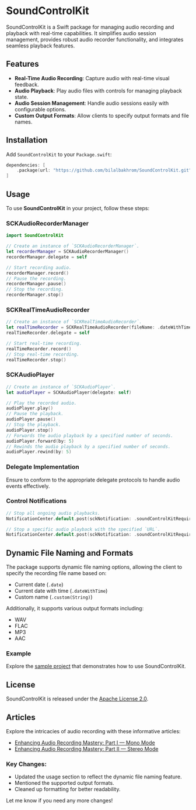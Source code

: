 # SoundControlKit

SoundControlKit is a Swift package for managing audio recording and playback with real-time capabilities. It simplifies audio session management, provides robust audio recorder functionality, and integrates seamless playback features.

## Features

- **Real-Time Audio Recording**: Capture audio with real-time visual feedback.
- **Audio Playback**: Play audio files with controls for managing playback state.
- **Audio Session Management**: Handle audio sessions easily with configurable options.
- **Custom Output Formats**: Allow clients to specify output formats and file names.

## Installation

Add `SoundControlKit` to your `Package.swift`:

```swift
dependencies: [
    .package(url: "https://github.com/bilalbakhrom/SoundControlKit.git", from: "3.0.0")
]
```

## Usage

To use **SoundControlKit** in your project, follow these steps:

### SCKAudioRecorderManager

```swift
import SoundControlKit

// Create an instance of `SCKAudioRecorderManager`.
let recorderManager = SCKAudioRecorderManager()
recorderManager.delegate = self

// Start recording audio.
recorderManager.record()
// Pause the recording.
recorderManager.pause()
// Stop the recording.
recorderManager.stop()
```

### SCKRealTimeAudioRecorder

```swift
// Create an instance of `SCKRealTimeAudioRecorder`.
let realTimeRecorder = SCKRealTimeAudioRecorder(fileName: .dateWithTime, outputFormat: .aac)
realTimeRecorder.delegate = self

// Start real-time recording.
realTimeRecorder.record()
// Stop real-time recording.
realTimeRecorder.stop()
```

### SCKAudioPlayer

```swift
// Create an instance of `SCKAudioPlayer`.
let audioPlayer = SCKAudioPlayer(delegate: self)

// Play the recorded audio.
audioPlayer.play()
// Pause the playback.
audioPlayer.pause()
// Stop the playback.
audioPlayer.stop()
// Forwards the audio playback by a specified number of seconds.
audioPlayer.forward(by: 5)
// Rewinds the audio playback by a specified number of seconds.
audioPlayer.rewind(by: 5)
```

### Delegate Implementation

Ensure to conform to the appropriate delegate protocols to handle audio events effectively.

### Control Notifications

```swift
// Stop all ongoing audio playbacks.
NotificationCenter.default.post(sckNotification: .soundControlKitRequiredToStopAudioPlayback)

// Stop a specific audio playback with the specified `URL`.
NotificationCenter.default.post(sckNotification: .soundControlKitRequiredToStopAudioPlayback, object: recordingURL)
```

## Dynamic File Naming and Formats

The package supports dynamic file naming options, allowing the client to specify the recording file name based on:

- Current date (`.date`)
- Current date with time (`.dateWithTime`)
- Custom name (`.custom(String)`)

Additionally, it supports various output formats including:

- WAV
- FLAC
- MP3
- AAC

### Example

Explore the [sample project](https://github.com/bilalBakhrom/SoundControlKit/tree/master/SoundControlKitExample) that demonstrates how to use SoundControlKit.

## License

SoundControlKit is released under the [Apache License 2.0](https://github.com/bilalBakhrom/SoundControlKit/blob/master/LICENSE).

## Articles

Explore the intricacies of audio recording with these informative articles:
- [Enhancing Audio Recording Mastery: Part I — Mono Mode](https://medium.com/@bilalbakhrom/enhancing-audio-recording-mastery-part-ii-stereo-mode-a458ed18befb)
- [Enhancing Audio Recording Mastery: Part II — Stereo Mode](https://medium.com/@bilalbakhrom/enhancing-audio-recording-mastery-part-i-mono-mode-895f9d8747e1)

### Key Changes:
- Updated the usage section to reflect the dynamic file naming feature.
- Mentioned the supported output formats.
- Cleaned up formatting for better readability. 

Let me know if you need any more changes!
